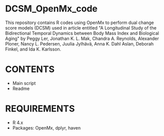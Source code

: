 # DCSM_OpenMx_code
This repository contains R codes using OpenMx to perform dual change score models (DCSM) used in article entitled 
"A Longitudinal Study of the Bidirectional Temporal Dynamics between Body Mass Index and Biological Aging" 
by Peggy Ler, Jonathan K. L. Mak, Chandra A. Reynolds, Alexander Ploner, Nancy L. Pedersen, Juulia Jylhävä, Anna K. Dahl Aslan, Deborah Finkel, and Ida K. Karlsson.

# CONTENTS
- Main script
- Readme 

# REQUIREMENTS
- R 4.x 
- Packages: OpenMx, dplyr, haven
